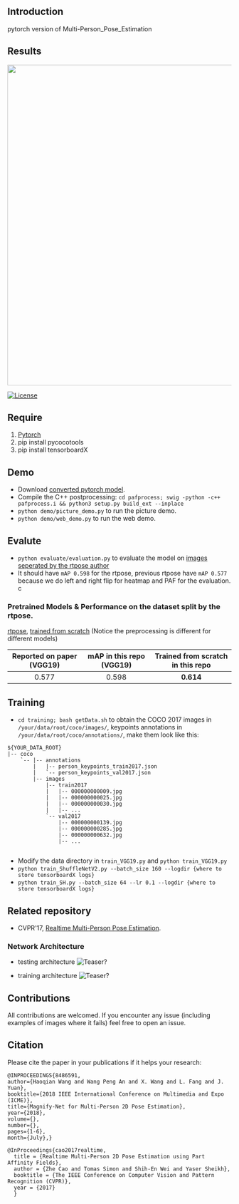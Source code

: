 ## Introduction
 pytorch version of Multi-Person_Pose_Estimation

## Results

<p align="left">
<img src="https://github.com/tensorboy/pytorch_Realtime_Multi-Person_Pose_Estimation/blob/master/readme/result.gif", width="720">
</p>

[![License](https://img.shields.io/github/license/mashape/apistatus.svg)](https://opensource.org/licenses/MIT) 

## Require
1. [Pytorch](http://pytorch.org/)
3. pip install pycocotools
4. pip install tensorboardX


## Demo
- Download [converted pytorch model](https://www.dropbox.com/s/ae071mfm2qoyc8v/pose_model.pth?dl=0).
- Compile the C++ postprocessing: `cd pafprocess; swig -python -c++ pafprocess.i && python3 setup.py build_ext --inplace` 
- `python demo/picture_demo.py` to run the picture demo.
- `python demo/web_demo.py` to run the web demo.

## Evalute
- `python evaluate/evaluation.py` to evaluate the model on [images seperated by the rtpose author](https://github.com/CMU-Perceptual-Computing-Lab/caffe_rtpose/blob/master/image_info_val2014_1k.txt)
- It should have `mAP 0.598` for the rtpose, previous rtpose have `mAP 0.577` because we do left and right flip for heatmap and PAF for the evaluation. 
c
### Pretrained Models & Performance on the dataset split by the rtpose.
[rtpose](https://www.dropbox.com/s/ae071mfm2qoyc8v/pose_model.pth?dl=0), [trained from scratch](https://www.dropbox.com/s/5v654d2u65fuvyr/pose_model_scratch.pth?dl=0) (Notice the preprocessing is different for different models)

|   Reported on paper (VGG19)| mAP in this repo (VGG19)| Trained from scratch in this repo| 
|  :------:     | :---------: | :---------: |
|   0.577      | 0.598     |  **0.614** |


## Training
- `cd training; bash getData.sh` to obtain the COCO 2017 images in `/your/data/root/coco/images/`, keypoints annotations in `/your/data/root/coco/annotations/`,
make them look like this:
```
${YOUR_DATA_ROOT}
|-- coco
    `-- |-- annotations
        |   |-- person_keypoints_train2017.json
        |   `-- person_keypoints_val2017.json
        |-- images
            |-- train2017
            |   |-- 000000000009.jpg
            |   |-- 000000000025.jpg
            |   |-- 000000000030.jpg
            |   |-- ... 
            `-- val2017
                |-- 000000000139.jpg
                |-- 000000000285.jpg
                |-- 000000000632.jpg
                |-- ... 
        

```
- Modify the data directory in `train_VGG19.py` and `python train_VGG19.py`
- `python train_ShuffleNetV2.py --batch_size 160 --logdir {where to store tensorboardX logs}`
- `python train_SH.py --batch_size 64 --lr 0.1 --logdir {where to store tensorboardX logs}`
## Related repository
- CVPR'17, [Realtime Multi-Person Pose Estimation](https://github.com/ZheC/Realtime_Multi-Person_Pose_Estimation).

### Network Architecture
- testing architecture
![Teaser?](https://github.com/tensorboy/pytorch_Realtime_Multi-Person_Pose_Estimation/blob/master/readme/pose.png)

- training architecture
![Teaser?](https://github.com/tensorboy/pytorch_Realtime_Multi-Person_Pose_Estimation/blob/master/readme/training_structure.png)

## Contributions

All contributions are welcomed. If you encounter any issue (including examples of images where it fails) feel free to open an issue.

## Citation
Please cite the paper in your publications if it helps your research: 
   
    @INPROCEEDINGS{8486591, 
    author={Haoqian Wang and Wang Peng An and X. Wang and L. Fang and J. Yuan}, 
    booktitle={2018 IEEE International Conference on Multimedia and Expo (ICME)}, 
    title={Magnify-Net for Multi-Person 2D Pose Estimation}, 
    year={2018}, 
    volume={}, 
    number={}, 
    pages={1-6}, 
    month={July},}
    
    @InProceedings{cao2017realtime,
      title = {Realtime Multi-Person 2D Pose Estimation using Part Affinity Fields},
      author = {Zhe Cao and Tomas Simon and Shih-En Wei and Yaser Sheikh},
      booktitle = {The IEEE Conference on Computer Vision and Pattern Recognition (CVPR)},
      year = {2017}
      }
